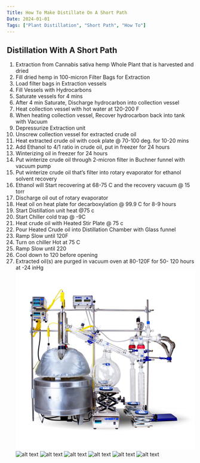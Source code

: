 ```yaml
---
Title: How To Make Distillate On A Short Path
Date: 2024-01-01
Tags: ["Plant Distillation", "Short Path", "How To"]
---
```


## Distillation With A Short Path

1. Extraction from Cannabis sativa hemp Whole Plant that is harvested and dried
2. Fill dried hemp in 100-micron Filter Bags for Extraction
3. Load filter bags in Extraction vessels
4. Fill Vessels with Hydrocarbons 
5. Saturate vessels for 4 mins
6. After 4 min Saturate, Discharge hydrocarbon into collection vessel 
7. Heat collection vessel with hot water at 120-200 F
8. When heating collection vessel, Recover hydrocarbon back into tank with Vacuum 
9. Depressurize Extraction unit 
10. Unscrew collection vessel for extracted crude oil
11. Heat extracted crude oil with cook plate @ 70-100 deg. for 10-20 mins
12. Add Ethanol to 4/1 ratio in crude oil, put in freezer for 24 hours
13. Winterizing oil in freezer for 24 hours 
14. Put winterize crude oil through 2-micron filter in Buchner funnel with vacuum pump
15. Put winterize crude oil that’s filter into rotary evaporator for ethanol solvent recovery 
16. Ethanol will Start recovering at 68-75 C and the recovery vacuum @ 15 torr
17. Discharge oil out of rotary evaporator 
18. Heat oil on heat plate for decarboxylation @ 99.9 C for 8-9 hours
19. Start Distillation unit heat @75 c
20. Start Chiller cold trap @ -9C
21. Heat crude oil with Heated Stir Plate @ 75 c 
22. Pour Heated Crude oil into Distillation Chamber with Glass funnel 
23. Ramp Slow until 120F
24. Turn on chiller Hot at 75 C
25. Ramp Slow until 220
26. Cool down to 120 before opening
27. Extracted oil(s) are purged in vacuum oven at 80-120F for 50- 120 hours at -24 inHg
![alt text](featured.jpg)
![alt text](dist_setup.png)
![alt text](dist_runing.png)
![alt text](dist_run.png)
![alt text](distillate.JPEG)
![alt text](dist_set_numbers.png)
![alt text](dist_cooler_temp.png)